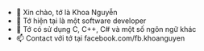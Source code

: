 - 👋 Xin chào, tớ là Khoa Nguyễn
- 👀 Tớ hiện tại là một software developer
- 🌱 Tớ có sử dụng C, C++, C# và một số ngôn ngữ khác
- 📫 Contact với tớ tại facebook.com/fb.khoanguyen

